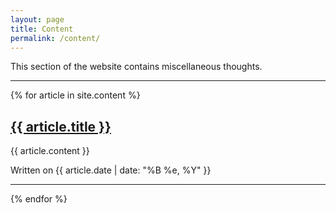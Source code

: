 ```yaml
---
layout: page
title: Content
permalink: /content/
---
```


This section of the website contains miscellaneous thoughts.

---

{% for article in site.content %}

<article>
  <h1><a href="{{ site.baseurl }}{{ article.url }}">{{ article.title }}</a></h1>

  {{ article.content }}

  <div class="date">
    Written on {{ article.date | date: "%B %e, %Y" }}
  </div>
</article>

---

{% endfor %}
